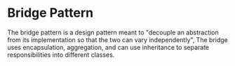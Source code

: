 # Bridge Pattern

The bridge pattern is a design pattern meant to "decouple an abstraction from its implementation so that the two can vary independently", 
The bridge uses encapsulation, aggregation, and can use inheritance to separate responsibilities into different classes.
